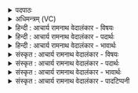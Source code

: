 <details><summary>पदपाठः</summary>

रा꣡या꣢। हि꣣रण्यया꣢। म꣣तिः꣢। इ꣣य꣢म्। अ꣣वृका꣡य꣢। अ꣣। वृका꣡य꣢। श꣡व꣢꣯से। इ꣣य꣢म्। वि꣡प्रा꣢꣯। वि। प्रा꣣। मेध꣡सा꣢तये। मे꣣ध꣢। सा꣣तये। १०६८।
</details>

<details><summary>अधिमन्त्रम् (VC)</summary>

- आदित्याः
- वसिष्ठो मैत्रावरुणिः
- गायत्री
- षड्जः
</details>

<details><summary>हिन्दी : आचार्य रामनाथ वेदालंकार - विषयः</summary>

अगले मन्त्र में मित्र जगदीश्वर से प्रार्थना की गयी है।
</details>

<details><summary>हिन्दी : आचार्य रामनाथ वेदालंकार - पदार्थः</summary>

पदार्थान्वयभाषाः -  हे सर्वमित्र जगदीश्वर ! (इयं मतिः) यह हमारी बुद्धि वा स्तुति (हिरण्यया राया) सुवर्णरूप धन के साथ (अवृकाय) अखण्डित (शवसे) आत्मबल के लिए होवे और (विप्रा इयम्) विशेष रूप से पूर्ण करनेवाली यह बुद्धि वा स्तुति (मेधसातये) आपके साथ सङ्गम की प्राप्ति के लिए हो ॥२॥
</details>

<details><summary>हिन्दी : आचार्य रामनाथ वेदालंकार - भावार्थः</summary>

भावार्थभाषाः -  अपने बुद्धि के बल से और परमेश्वर की स्तुति से हम चाँदी,सोना,मणि,मोती आदि धन को,पराजित न होनेवाले बल को और परमात्मा के साथ मिलाप को प्राप्त कर लें ॥२॥
</details>

<details><summary>संस्कृत : आचार्य रामनाथ वेदालंकार - विषयः</summary>

अथ मित्रं जगदीश्वरं प्रार्थयते।
</details>

<details><summary>संस्कृत : आचार्य रामनाथ वेदालंकार - पदार्थः</summary>

पदार्थान्वयभाषाः -  हे सर्वमित्र जगदीश्वर ! (इयं मतिः) एषाऽस्माकं बुद्धिः स्तुतिर्वा (हिरण्यया राया) हिरण्यरूपेण धनेन सह।[हिरण्येन इति प्राप्ते ‘सुपां सुलुक्०’ अ० ७।१।३९ इत्यनेन तृतीयैकवचनस्य याजादेशः।] (अवृकाय) अखण्डिताय (शवसे) आत्मबलाय अस्तु। अपि च (विप्रा२इयम्) विशेषेण प्राति पूरयतीति तादृशी इयं मतिः बुद्धिः स्तुतिर्वा।[प्रा पूरणे अदादिः।] (मेधसातये३) भवत्संगमप्राप्तये भवतु[मेधृ हिंसायां संगमे च।]॥२॥
</details>

<details><summary>संस्कृत : आचार्य रामनाथ वेदालंकार - भावार्थः</summary>

भावार्थभाषाः -  स्वबुद्धिबलेन परमेशस्तुत्या च वयं रजतसुवर्णमणिमुक्तादिधनमपराजितं बलं परमात्मसंगमं च प्राप्नुयाम ॥२॥
</details>

<details><summary>संस्कृत : आचार्य रामनाथ वेदालंकार - पादटिप्पनी</summary>

टिप्पणी:   १. ऋ० ७।६६।८। २. सायणेन तु ‘हे विप्राः प्राज्ञाः’ इति सम्बुद्ध्यन्तं व्याख्यातम्, तत्तु चिन्त्यं पदपाठविरोधात् स्वरविरोधाच्च। ३. विप्राः ऋत्विजः, मेधसातये मेधालाभार्थम्—इति वि०।
</details>